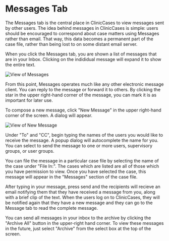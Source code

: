 # Messages Tab

The Messages tab is the central place in ClinicCases to view messages sent by other users.  The idea behind messages in ClinicCases is simple: users should be encouraged to
correspond about case matters using Messages rather than email.  That way, this data becomes a permanent part of the case file, rather than being lost to on some distant email server.

When you click the Messages tab, you are shown a list of messages that are in your Inbox.  Clicking on the indididual message will expand it to show the entire text.

![View of Messages](img/messages_view.png)

From this point, Messages operates much like any other electronic message client.  You can reply to the message or forward it to others.  By clicking the star in the upper right-hand corner of the message, you can mark it is as important for later use.

To compose a new message, click "New Message" in the upper right-hand corner of the screen.  A dialog will appear.

![View of New Message](img/message_new.png)

Under "To" and "CC", begin typing the names of the users you would like to receive the message.  A popup dialog will autocomplete the name for you.  You can select to send the message to one or more users, supervisory groups, or user groups.

You can file the message in a particular case file by selecting the name of the case under "File In:".  The cases which are listed are all of those which you have permission to view.  Once you have selected the case, this message will appear in the "Messages" section of the case file.

After typing in your message, press send and the recipients will recieve an email notifying them that they have received a message from you, along with a brief clip of the text.  When the users log on to ClinicCases, they will be notified again that they have a new message and they can go to the Message tab to read the complete message.

You can send all messages in your inbox to the archive by clicking the "Archive All" button in the upper-right hand corner.  To view these messages in the future, just select "Archive" from the select box at the top of the screen.

